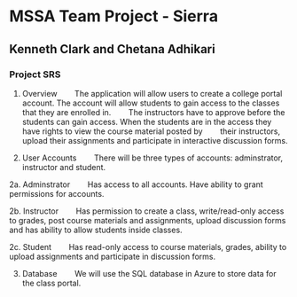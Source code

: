 # MSSA Team Project - Sierra 
## Kenneth Clark and Chetana Adhikari
### Project SRS

1. Overview
&nbsp;&nbsp;&nbsp;&nbsp;&nbsp;&nbsp; The application will allow users to create a college portal account.  The account will allow students to gain access to the classes that they are enrolled in.
&nbsp;&nbsp;&nbsp;&nbsp;&nbsp;&nbsp; The instructors have to approve before the students can gain access.  When the students are in the access they have rights to view the course material posted by
&nbsp;&nbsp;&nbsp;&nbsp;&nbsp;&nbsp; their instructors, upload their assignments and participate in interactive discussion forms.

2. User Accounts
&nbsp;&nbsp;&nbsp;&nbsp;&nbsp;&nbsp; There will be three types of accounts: adminstrator, instructor and student.  

2a. Adminstrator
&nbsp;&nbsp;&nbsp;&nbsp;&nbsp;&nbsp; Has access to all accounts. Have ability to grant permissions for accounts.

2b. Instructor
&nbsp;&nbsp;&nbsp;&nbsp;&nbsp;&nbsp; Has permission to create a class, write/read-only access to grades, post course materials and assignments, upload discussion forms and has ability to allow students inside classes.

2c. Student
&nbsp;&nbsp;&nbsp;&nbsp;&nbsp;&nbsp; Has read-only access to course materials, grades, ability to upload assignments and participate in discussion forms.  
 

3. Database
&nbsp;&nbsp;&nbsp;&nbsp;&nbsp;&nbsp; We will use the SQL database in Azure to store data for the class portal.


